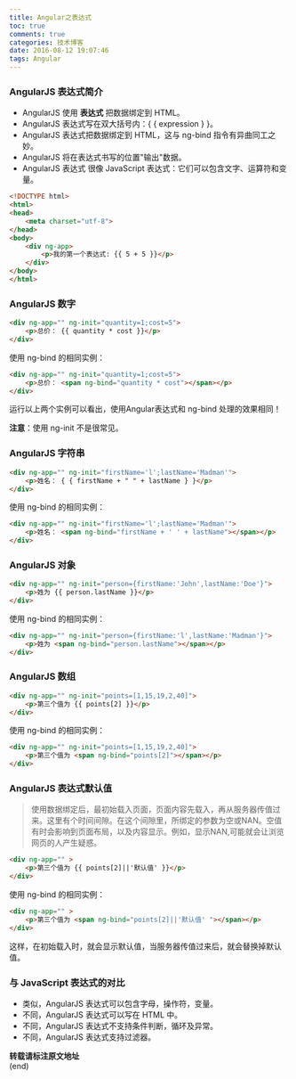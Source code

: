 ```yaml
---
title: Angular之表达式
toc: true
comments: true
categories: 技术博客
date: 2016-08-12 19:07:46
tags: Angular
---
```


### AngularJS 表达式简介
* AngularJS 使用 **表达式** 把数据绑定到 HTML。
* AngularJS 表达式写在双大括号内：{ { expression } }。
* AngularJS 表达式把数据绑定到 HTML，这与 ng-bind 指令有异曲同工之妙。
* AngularJS 将在表达式书写的位置"输出"数据。
* AngularJS 表达式 很像 JavaScript 表达式：它们可以包含文字、运算符和变量。
<!-- more -->
```html
<!DOCTYPE html>
<html>
<head>
    <meta charset="utf-8">
</head>
<body>
    <div ng-app>
        <p>我的第一个表达式: {{ 5 + 5 }}</p>
    </div>
</body>
</html>
```

### AngularJS 数字

```html
<div ng-app="" ng-init="quantity=1;cost=5">
    <p>总价： {{ quantity * cost }}</p>
</div>
```

使用 ng-bind 的相同实例：

```html
<div ng-app="" ng-init="quantity=1;cost=5">
    <p>总价： <span ng-bind="quantity * cost"></span></p>
</div>
```
运行以上两个实例可以看出，使用Angular表达式和 ng-bind 处理的效果相同！

**注意**：使用 ng-init 不是很常见。

### AngularJS 字符串

```html
<div ng-app="" ng-init="firstName='l';lastName='Madman'">
    <p>姓名： { { firstName + " " + lastName } }</p>
</div>
```
使用 ng-bind 的相同实例：

```html
<div ng-app="" ng-init="firstName='l';lastName='Madman'">
    <p>姓名： <span ng-bind="firstName + ' ' + lastName"></span></p>
</div>
```

### AngularJS 对象

```html
<div ng-app="" ng-init="person={firstName:'John',lastName:'Doe'}">
    <p>姓为 {{ person.lastName }}</p>
</div>
```
使用 ng-bind 的相同实例：

```html
<div ng-app="" ng-init="person={firstName:'l',lastName:'Madman'}">
    <p>姓为 <span ng-bind="person.lastName"></span></p>
</div>
```
### AngularJS 数组

```html
<div ng-app="" ng-init="points=[1,15,19,2,40]">
    <p>第三个值为 {{ points[2] }}</p>
</div>
```
使用 ng-bind 的相同实例：

```html
<div ng-app="" ng-init="points=[1,15,19,2,40]">
    <p>第三个值为 <span ng-bind="points[2]"></span></p>
</div>
```

### AngularJS 表达式默认值
>使用数据绑定后，最初始载入页面，页面内容先载入，再从服务器传值过来。这里有个时间间隙。在这个间隙里，所绑定的参数为空或NAN。空值有时会影响到页面布局，以及内容显示。例如，显示NAN,可能就会让浏览网页的人产生疑惑。

```html
<div ng-app="" >
    <p>第三个值为 {{ points[2]||'默认值' }}</p>
</div>
```
使用 ng-bind 的相同实例：

```html
<div ng-app="" >
    <p>第三个值为 <span ng-bind="points[2]||'默认值' "></span></p>
</div>
```
这样，在初始载入时，就会显示默认值，当服务器传值过来后，就会替换掉默认值。

### 与 JavaScript 表达式的对比
* 类似，AngularJS 表达式可以包含字母，操作符，变量。
* 不同，AngularJS 表达式可以写在 HTML 中。
* 不同，AngularJS 表达式不支持条件判断，循环及异常。
* 不同，AngularJS 表达式支持过滤器。

**转载请标注原文地址**                           
(end)